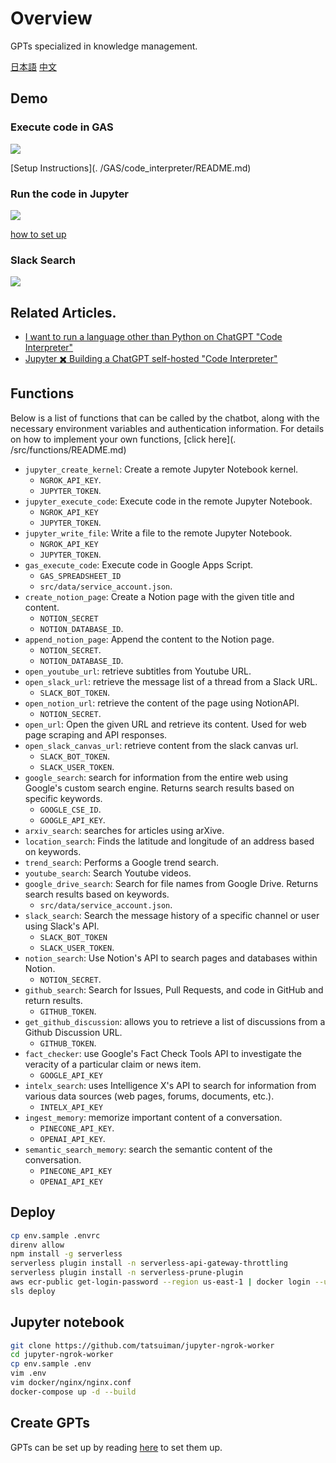 # Overview
GPTs specialized in knowledge management.

[日本語](./README_ja.md)
[中文](./README_zh.md)

## Demo
### Execute code in GAS
![](docs/gas-code-interpreter.gif)

[Setup Instructions](. /GAS/code_interpreter/README.md)
### Run the code in Jupyter
![](docs/open-code-interpreter.gif)

[how to set up](https://zenn.dev/tatsui/articles/gpts-actions)
### Slack Search
![](docs/slack.gif)

## Related Articles.
* [I want to run a language other than Python on ChatGPT "Code Interpreter"](https://zenn.dev/tatsui/articles/local-code-interpreter)
* [Jupyter ✖️ Building a ChatGPT self-hosted "Code Interpreter"](https://zenn.dev/tatsui/articles/gpts-actions)

## Functions
Below is a list of functions that can be called by the chatbot, along with the necessary environment variables and authentication information.
For details on how to implement your own functions, [click here](. /src/functions/README.md)

- `jupyter_create_kernel`: Create a remote Jupyter Notebook kernel.
    - `NGROK_API_KEY`.
    - `JUPYTER_TOKEN`.
- `jupyter_execute_code`: Execute code in the remote Jupyter Notebook.
    - `NGROK_API_KEY`
    - `JUPYTER_TOKEN`.
- `jupyter_write_file`: Write a file to the remote Jupyter Notebook.
    - `NGROK_API_KEY`
    - `JUPYTER_TOKEN`.
- `gas_execute_code`: Execute code in Google Apps Script.
    - `GAS_SPREADSHEET_ID`
    - `src/data/service_account.json`.
- `create_notion_page`: Create a Notion page with the given title and content.
    - `NOTION_SECRET`
    - `NOTION_DATABASE_ID`.
- `append_notion_page`: Append the content to the Notion page.
    - `NOTION_SECRET`.
    - `NOTION_DATABASE_ID`.
- `open_youtube_url`: retrieve subtitles from Youtube URL.
- `open_slack_url`: retrieve the message list of a thread from a Slack URL.
    - `SLACK_BOT_TOKEN`.
- `open_notion_url`: retrieve the content of the page using NotionAPI.
    - `NOTION_SECRET`.
- `open_url`: Open the given URL and retrieve its content. Used for web page scraping and API responses.
- `open_slack_canvas_url`: retrieve content from the slack canvas url.
    - `SLACK_BOT_TOKEN`.
    - `SLACK_USER_TOKEN`.
- `google_search`: search for information from the entire web using Google's custom search engine. Returns search results based on specific keywords.
    - `GOOGLE_CSE_ID`.
    - `GOOGLE_API_KEY`.
- `arxiv_search`: searches for articles using arXive.
- `location_search`: Finds the latitude and longitude of an address based on keywords.
- `trend_search`: Performs a Google trend search.
- `youtube_search`: Search Youtube videos.
- `google_drive_search`: Search for file names from Google Drive. Returns search results based on keywords.
    - `src/data/service_account.json`.
- `slack_search`: Search the message history of a specific channel or user using Slack's API.
    - `SLACK_BOT_TOKEN`
    - `SLACK_USER_TOKEN`.
- `notion_search`: Use Notion's API to search pages and databases within Notion.
    - `NOTION_SECRET`.
- `github_search`: Search for Issues, Pull Requests, and code in GitHub and return results.
    - `GITHUB_TOKEN`.
- `get_github_discussion`: allows you to retrieve a list of discussions from a Github Discussion URL.
    - `GITHUB_TOKEN`.
- `fact_checker`: use Google's Fact Check Tools API to investigate the veracity of a particular claim or news item.
    - `GOOGLE_API_KEY`
- `intelx_search`: uses Intelligence X's API to search for information from various data sources (web pages, forums, documents, etc.).
    - `INTELX_API_KEY`
- `ingest_memory`: memorize important content of a conversation.
    - `PINECONE_API_KEY`.
    - `OPENAI_API_KEY`.
- `semantic_search_memory`: search the semantic content of the conversation.
    - `PINECONE_API_KEY`
    - `OPENAI_API_KEY`

## Deploy
```bash
cp env.sample .envrc
direnv allow
npm install -g serverless
serverless plugin install -n serverless-api-gateway-throttling
serverless plugin install -n serverless-prune-plugin
aws ecr-public get-login-password --region us-east-1 | docker login --username AWS --password-stdin public.ecr.aws
sls deploy
```

## Jupyter notebook
```bash
git clone https://github.com/tatsuiman/jupyter-ngrok-worker
cd jupyter-ngrok-worker
cp env.sample .env
vim .env
vim docker/nginx/nginx.conf
docker-compose up -d --build
```

## Create GPTs

GPTs can be set up by reading [here](/openapi/README.md) to set them up.
